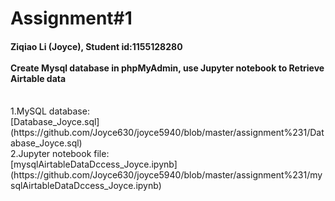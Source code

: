 # Assignment#1 
<h4> Ziqiao Li (Joyce), Student id:1155128280
<br><br> Create Mysql database in phpMyAdmin, use Jupyter notebook to Retrieve Airtable data </h4>
 <br>1.MySQL database:
<br>[Database_Joyce.sql](https://github.com/Joyce630/joyce5940/blob/master/assignment%231/Database_Joyce.sql)
 <br>2.Jupyter notebook file:
<br>[mysqlAirtableDataDccess_Joyce.ipynb](https://github.com/Joyce630/joyce5940/blob/master/assignment%231/mysqlAirtableDataDccess_Joyce.ipynb)
